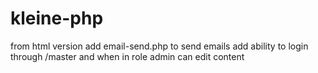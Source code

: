 # kleine-php
from html version add email-send.php to send emails add ability to login through /master and when in  role admin can edit content
